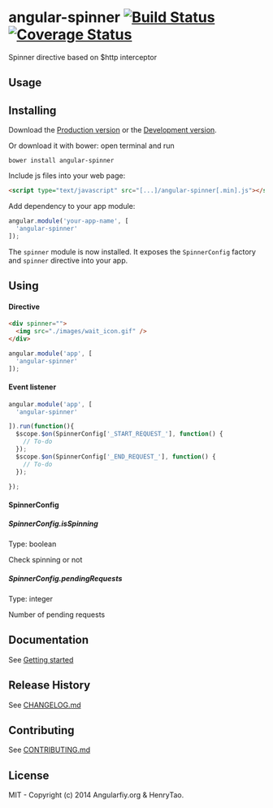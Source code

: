 angular-spinner [![Build Status](https://travis-ci.org/angularifyjs/angular-spinner.svg?branch=master)](https://travis-ci.org/angularifyjs/angular-spinner) [![Coverage Status](https://img.shields.io/coveralls/angularifyjs/angular-spinner.svg)](https://coveralls.io/r/angularifyjs/angular-spinner?branch=master)
===============

Spinner directive based on $http interceptor


Usage
---------

## Installing

Download the [Production version](https://raw.githubusercontent.com/angularifyjs/bower-angular-spinner/master/spinner.min.js) or the [Development version](https://raw.githubusercontent.com/angularifyjs/bower-angular-spinner/master/spinner.js).

Or download it with bower: open terminal and run

```
bower install angular-spinner
```

Include js files into your web page:

```html
<script type="text/javascript" src="[...]/angular-spinner[.min].js"></script>
```

Add dependency to your app module:

```javascript
angular.module('your-app-name', [
  'angular-spinner'
]);
```

The `spinner` module is now installed. It exposes the `SpinnerConfig` factory and `spinner` directive into your app.


## Using

#### Directive

```html
<div spinner="">
  <img src="./images/wait_icon.gif" />
</div>
```

```javascript
angular.module('app', [
  'angular-spinner'
]);
```

#### Event listener

```javascript
angular.module('app', [
  'angular-spinner'

]).run(function(){
  $scope.$on(SpinnerConfig['_START_REQUEST_'], function() {
    // To-do
  });
  $scope.$on(SpinnerConfig['_END_REQUEST_'], function() {
    // To-do
  });

});
```

#### SpinnerConfig

##### SpinnerConfig.isSpinning

Type: boolean

Check spinning or not

##### SpinnerConfig.pendingRequests

Type: integer

Number of pending requests


Documentation
-------------
See [Getting started](https://github.com/angularifyjs/angular-spinner/wiki/Getting-started)


Release History
-------------
See [CHANGELOG.md](https://github.com/angularifyjs/angular-spinner/blob/master/CHANGELOG.md)


Contributing
-------------
See [CONTRIBUTING.md](https://github.com/angularifyjs/angular-spinner/blob/master/CONTRIBUTING.md)


License
-------------
MIT - Copyright (c) 2014 Angularfiy.org & HenryTao.



